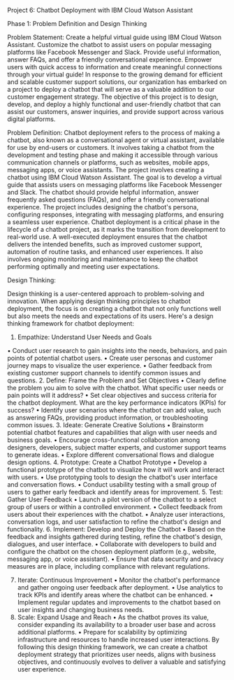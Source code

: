 Project 6: Chatbot Deployment with IBM Cloud Watson Assistant

Phase 1: Problem Definition and Design Thinking

Problem Statement: 
Create a helpful virtual guide using IBM Cloud Watson Assistant. Customize the chatbot to assist users on popular messaging platforms like Facebook Messenger and Slack. Provide useful information, answer FAQs, and offer a friendly conversational experience. Empower users with quick access to information and create meaningful connections through your virtual guide!
In response to the growing demand for efficient and scalable customer support solutions, our organization has embarked on a project to deploy a chatbot that will serve as a valuable addition to our customer engagement strategy. The objective of this project is to design, develop, and deploy a highly functional and user-friendly chatbot that can assist our customers, answer inquiries, and provide support across various digital platforms.

Problem Definition:
Chatbot deployment refers to the process of making a chatbot, also known as a conversational agent or virtual assistant, available for use by end-users or customers. It involves taking a chatbot from the development and testing phase and making it accessible through various communication channels or platforms, such as websites, mobile apps, messaging apps, or voice assistants.
 The project involves creating a chatbot using IBM Cloud Watson Assistant. The goal is to develop a virtual guide that assists users on messaging platforms like Facebook Messenger and Slack. The chatbot should provide helpful information, answer frequently asked questions (FAQs), and offer a friendly conversational experience. The project includes designing the chatbot's persona, configuring responses, integrating with messaging platforms, and ensuring a seamless user experience.
Chatbot deployment is a critical phase in the lifecycle of a chatbot project, as it marks the transition from development to real-world use. A well-executed deployment ensures that the chatbot delivers the intended benefits, such as improved customer support, automation of routine tasks, and enhanced user experiences. It also involves ongoing monitoring and maintenance to keep the chatbot performing optimally and meeting user expectations.

Design Thinking: 

Design thinking is a user-centered approach to problem-solving and innovation. When applying design thinking principles to chatbot deployment, the focus is on creating a chatbot that not only functions well but also meets the needs and expectations of its users. Here's a design thinking framework for chatbot deployment:


1.	Empathize: Understand User Needs and Goals

•	Conduct user research to gain insights into the needs, behaviors, and pain points of potential chatbot users.
•	Create user personas and customer journey maps to visualize the user experience.
•	Gather feedback from existing customer support channels to identify common issues and questions.
2.	Define: Frame the Problem and Set Objectives
•	Clearly define the problem you aim to solve with the chatbot. What specific user needs or pain points will it address?
•	Set clear objectives and success criteria for the chatbot deployment. What are the key performance indicators (KPIs) for success?
•	Identify user scenarios where the chatbot can add value, such as answering FAQs, providing product information, or troubleshooting common issues.
3. Ideate: Generate Creative Solutions
•	Brainstorm potential chatbot features and capabilities that align with user needs and business goals.
•	Encourage cross-functional collaboration among designers, developers, subject matter experts, and customer support teams to generate ideas.
•	Explore different conversational flows and dialogue design options.
4. Prototype: Create a Chatbot Prototype
•	Develop a functional prototype of the chatbot to visualize how it will work and interact with users.
•	Use prototyping tools to design the chatbot's user interface and conversation flows.
•	Conduct usability testing with a small group of users to gather early feedback and identify areas for improvement.
5. Test: Gather User Feedback
•	Launch a pilot version of the chatbot to a select group of users or within a controlled environment.
•	Collect feedback from users about their experiences with the chatbot.
•	Analyze user interactions, conversation logs, and user satisfaction to refine the chatbot's design and functionality.
6. Implement: Develop and Deploy the Chatbot
•	Based on the feedback and insights gathered during testing, refine the chatbot's design, dialogues, and user interface.
•	Collaborate with developers to build and configure the chatbot on the chosen deployment platform (e.g., website, messaging app, or voice assistant).
•	Ensure that data security and privacy measures are in place, including compliance with relevant regulations.


7. Iterate: Continuous Improvement
•	Monitor the chatbot's performance and gather ongoing user feedback after deployment.
•	Use analytics to track KPIs and identify areas where the chatbot can be enhanced.
•	Implement regular updates and improvements to the chatbot based on user insights and changing business needs.
8. Scale: Expand Usage and Reach
•	As the chatbot proves its value, consider expanding its availability to a broader user base and across additional platforms.
•	Prepare for scalability by optimizing infrastructure and resources to handle increased user interactions.
By following this design thinking framework, we can create a chatbot deployment strategy that prioritizes user needs, aligns with business objectives, and continuously evolves to deliver a valuable and satisfying user experience.
	
